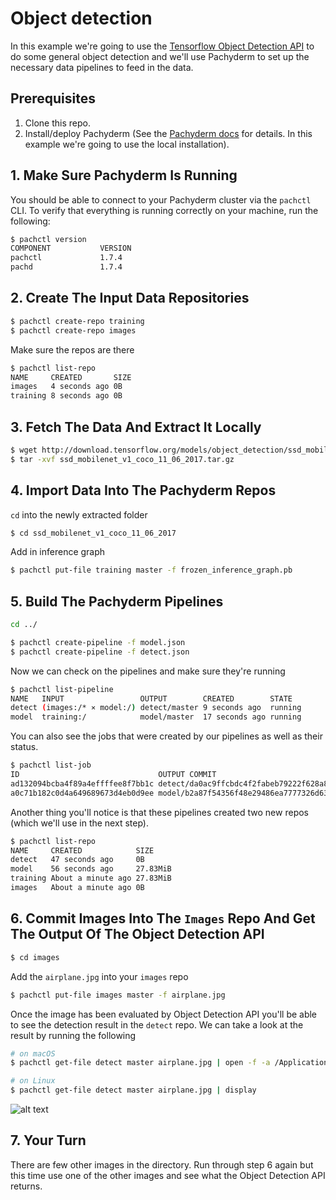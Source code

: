 # Object detection

In this example we're going to use the [Tensorflow Object Detection API](https://github.com/tensorflow/models/tree/master/object_detection) to do some general object detection and we'll use Pachyderm to set up the necessary data pipelines to feed in the data. 

## Prerequisites
1. Clone this repo.
2. Install/deploy Pachyderm (See the [Pachyderm docs](http://docs.pachyderm.io/en/latest/) for details. In this example we're going to use the local installation).

## 1. Make Sure Pachyderm Is Running

You should be able to connect to your Pachyderm cluster via the `pachctl` CLI.  To verify that everything is running correctly on your machine, run the following:

```sh
$ pachctl version
COMPONENT           VERSION
pachctl             1.7.4
pachd               1.7.4
```

## 2. Create The Input Data Repositories

```sh
$ pachctl create-repo training
$ pachctl create-repo images
```
Make sure the repos are there

```sh
$ pachctl list-repo
NAME     CREATED       SIZE
images   4 seconds ago 0B
training 8 seconds ago 0B
```

## 3. Fetch The Data And Extract It Locally

```sh
$ wget http://download.tensorflow.org/models/object_detection/ssd_mobilenet_v1_coco_11_06_2017.tar.gz
$ tar -xvf ssd_mobilenet_v1_coco_11_06_2017.tar.gz
```

## 4. Import Data Into The Pachyderm Repos
`cd` into the newly extracted folder

```sh
$ cd ssd_mobilenet_v1_coco_11_06_2017
```
Add in inference graph  
```sh
$ pachctl put-file training master -f frozen_inference_graph.pb
```

## 5. Build The Pachyderm Pipelines
```sh
cd ../
```

```sh
$ pachctl create-pipeline -f model.json
$ pachctl create-pipeline -f detect.json
```

Now we can check on the pipelines and make sure they're running

```sh
$ pachctl list-pipeline
NAME   INPUT                 OUTPUT        CREATED        STATE
detect (images:/* ⨯ model:/) detect/master 9 seconds ago  running
model  training:/            model/master  17 seconds ago running
```

You can also see the jobs that were created by our pipelines as well as their status.

```sh
$ pachctl list-job
ID                               OUTPUT COMMIT                           STARTED        DURATION  RESTART PROGRESS  DL       UL STATE
ad132094bcba4f89a4effffee8f7bb1c detect/da0ac9ffcbdc4f2fabeb79222f628a8d 9 seconds ago  3 seconds 0       0 + 0 / 0 0B       0B success
a0c71b182c0d4a649689673d4eb0d9ee model/b2a87f54356f48e29486ea7777326d63  18 seconds ago 3 seconds 0       1 + 0 / 1 27.83MiB 0B success
```

Another thing you'll notice is that these pipelines created two new repos (which we'll use in the next step).

```sh
$ pachctl list-repo
NAME     CREATED            SIZE
detect   47 seconds ago     0B
model    56 seconds ago     27.83MiB
training About a minute ago 27.83MiB
images   About a minute ago 0B
```

## 6. Commit Images Into The `Images` Repo And Get The Output Of The Object Detection API

```sh
$ cd images
```
Add the `airplane.jpg` into your `images` repo

```sh
$ pachctl put-file images master -f airplane.jpg
```
Once the image has been evaluated by Object Detection API you'll be able to see the detection result in the `detect` repo. We can take a look at the result by running the following

```sh
# on macOS
$ pachctl get-file detect master airplane.jpg | open -f -a /Applications/Preview.app

# on Linux
$ pachctl get-file detect master airplane.jpg | display
```

![alt text](detected_airplane.jpg)

## 7. Your Turn
There are few other images in the directory. Run through step 6 again but this time use one of the other images and see what the Object Detection API returns.